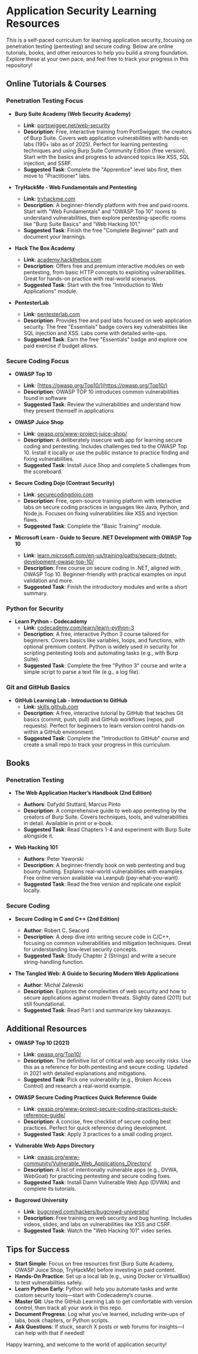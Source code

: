 # Application Security Learning Resources

This is a self-paced curriculum for learning application security, focusing on penetration testing (pentesting) and secure coding. Below are online tutorials, books, and other resources to help you build a strong foundation. Explore these at your own pace, and feel free to track your progress in this repository!

## Online Tutorials & Courses

### Penetration Testing Focus
- **Burp Suite Academy (Web Security Academy)**  
  - **Link**: [portswigger.net/web-security](https://portswigger.net/web-security)  
  - **Description**: Free, interactive training from PortSwigger, the creators of Burp Suite. Covers web application vulnerabilities with hands-on labs (190+ labs as of 2025). Perfect for learning pentesting techniques and using Burp Suite Community Edition (free version). Start with the basics and progress to advanced topics like XSS, SQL injection, and SSRF.  
  - **Suggested Task**: Complete the "Apprentice" level labs first, then move to "Practitioner" labs.

- **TryHackMe - Web Fundamentals and Pentesting**  
  - **Link**: [tryhackme.com](https://tryhackme.com)  
  - **Description**: A beginner-friendly platform with free and paid rooms. Start with "Web Fundamentals" and "OWASP Top 10" rooms to understand vulnerabilities, then explore pentesting-specific rooms like "Burp Suite Basics" and "Web Hacking 101."  
  - **Suggested Task**: Finish the free "Complete Beginner" path and document your learnings.

- **Hack The Box Academy**  
  - **Link**: [academy.hackthebox.com](https://academy.hackthebox.com)  
  - **Description**: Offers free and premium interactive modules on web pentesting, from basic HTTP concepts to exploiting vulnerabilities. Great for hands-on practice with real-world scenarios.  
  - **Suggested Task**: Start with the free "Introduction to Web Applications" module.

- **PentesterLab**  
  - **Link**: [pentesterlab.com](https://pentesterlab.com)  
  - **Description**: Provides free and paid labs focused on web application security. The free "Essentials" badge covers key vulnerabilities like SQL injection and XSS. Labs come with detailed write-ups.  
  - **Suggested Task**: Earn the free "Essentials" badge and explore one paid exercise if budget allows.

### Secure Coding Focus
- **OWASP Top 10**  
  - **Link**: [https://owasp.org/Top10/](https://owasp.org/Top10/)  
  - **Description**: OWASP TOP 10 introduces common vulnerabilities found in software
  - **Suggested Task**: Review the vulnerabilities and understand how they present themself in applications

- **OWASP Juice Shop**  
  - **Link**: [owasp.org/www-project-juice-shop/](https://owasp.org/www-project-juice-shop/)  
  - **Description**: A deliberately insecure web app for learning secure coding and pentesting. Includes challenges tied to the OWASP Top 10. Install it locally or use the public instance to practice finding and fixing vulnerabilities.  
  - **Suggested Task**: Install Juice Shop and complete 5 challenges from the scoreboard.

- **Secure Coding Dojo (Contrast Security)**  
  - **Link**: [securecodingdojo.com](https://securecodingdojo.com)  
  - **Description**: Free, open-source training platform with interactive labs on secure coding practices in languages like Java, Python, and Node.js. Focuses on fixing vulnerabilities like XSS and injection flaws.  
  - **Suggested Task**: Complete the "Basic Training" module.

- **Microsoft Learn - Guide to Secure .NET Development with OWASP Top 10**  
  - **Link**: [learn.microsoft.com/en-us/training/paths/secure-dotnet-development-owasp-top-10/](https://learn.microsoft.com/en-us/training/paths/secure-dotnet-development-owasp-top-10/)  
  - **Description**: Free course on secure coding in .NET, aligned with OWASP Top 10. Beginner-friendly with practical examples on input validation and more.  
  - **Suggested Task**: Finish the introductory modules and write a short summary.

### Python for Security
- **Learn Python - Codecademy**  
  - **Link**: [codecademy.com/learn/learn-python-3](https://www.codecademy.com/learn/learn-python-3)  
  - **Description**: A free, interactive Python 3 course tailored for beginners. Covers basics like variables, loops, and functions, with optional premium content. Python is widely used in security for scripting pentesting tools and automating tasks (e.g., with Burp Suite).  
  - **Suggested Task**: Complete the free "Python 3" course and write a simple script to parse a text file (e.g., a log file).

### Git and GitHub Basics
- **GitHub Learning Lab - Introduction to GitHub**  
  - **Link**: [skills.github.com](https://skills.github.com)  
  - **Description**: A free, interactive tutorial by GitHub that teaches Git basics (commit, push, pull) and GitHub workflows (repos, pull requests). Perfect for beginners to learn version control hands-on within a GitHub environment.  
  - **Suggested Task**: Complete the "Introduction to GitHub" course and create a small repo to track your progress in this curriculum.

## Books

### Penetration Testing
- **The Web Application Hacker’s Handbook (2nd Edition)**  
  - **Authors**: Dafydd Stuttard, Marcus Pinto  
  - **Description**: A comprehensive guide to web app pentesting by the creators of Burp Suite. Covers techniques, tools, and vulnerabilities in detail. Available in print or e-book.  
  - **Suggested Task**: Read Chapters 1-4 and experiment with Burp Suite alongside it.

- **Web Hacking 101**  
  - **Authors**: Peter Yaworski  
  - **Description**: A beginner-friendly book on web pentesting and bug bounty hunting. Explains real-world vulnerabilities with examples. Free online version available via Leanpub (pay-what-you-want).  
  - **Suggested Task**: Read the free version and replicate one exploit locally.

### Secure Coding
- **Secure Coding in C and C++ (2nd Edition)**  
  - **Author**: Robert C. Seacord  
  - **Description**: A deep dive into writing secure code in C/C++, focusing on common vulnerabilities and mitigation techniques. Great for understanding low-level security concepts.  
  - **Suggested Task**: Study Chapter 2 (Strings) and write a secure string-handling function.

- **The Tangled Web: A Guide to Securing Modern Web Applications**  
  - **Author**: Michal Zalewski  
  - **Description**: Explores the complexities of web security and how to secure applications against modern threats. Slightly dated (2011) but still foundational.  
  - **Suggested Task**: Read Part I and summarize key takeaways.

## Additional Resources

- **OWASP Top 10 (2021)**  
  - **Link**: [owasp.org/Top10/](https://owasp.org/Top10/)  
  - **Description**: The definitive list of critical web app security risks. Use this as a reference for both pentesting and secure coding. Updated in 2021 with detailed explanations and mitigations.  
  - **Suggested Task**: Pick one vulnerability (e.g., Broken Access Control) and research a real-world example.

- **OWASP Secure Coding Practices Quick Reference Guide**  
  - **Link**: [owasp.org/www-project-secure-coding-practices-quick-reference-guide/](https://owasp.org/www-project-secure-coding-practices-quick-reference-guide/)  
  - **Description**: A concise, free checklist of secure coding best practices. Perfect for quick reference during development.  
  - **Suggested Task**: Apply 3 practices to a small coding project.

- **Vulnerable Web Apps Directory**  
  - **Link**: [owasp.org/www-community/Vulnerable_Web_Applications_Directory/](https://owasp.org/www-community/Vulnerable_Web_Applications_Directory/)  
  - **Description**: A list of intentionally vulnerable apps (e.g., DVWA, WebGoat) for practicing pentesting and secure coding fixes.  
  - **Suggested Task**: Install Damn Vulnerable Web App (DVWA) and complete its tutorials.

- **Bugcrowd University**  
  - **Link**: [bugcrowd.com/hackers/bugcrowd-university/](https://bugcrowd.com/hackers/bugcrowd-university/)  
  - **Description**: Free training on web security and bug hunting. Includes videos, slides, and labs on vulnerabilities like XSS and CSRF.  
  - **Suggested Task**: Watch the "Web Hacking 101" video series.

## Tips for Success
- **Start Simple**: Focus on free resources first (Burp Suite Academy, OWASP Juice Shop, TryHackMe) before investing in paid content.
- **Hands-On Practice**: Set up a local lab (e.g., using Docker or VirtualBox) to test vulnerabilities safely.
- **Learn Python Early**: Python will help you automate tasks and write custom security tools—start with Codecademy’s course.
- **Master Git**: Use the GitHub Learning Lab to get comfortable with version control, then track all your work in this repo.
- **Document Progress**: Log what you’ve learned, including write-ups of labs, book chapters, or Python scripts.
- **Ask Questions**: If stuck, search X posts or web forums for insights—I can help with that if needed!

Happy learning, and welcome to the world of application security!
